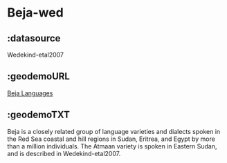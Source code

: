 # Beja-wed

## :datasource

Wedekind-etal2007

## :geodemoURL 

[Beja Languages](http://www.ethnologue.com/language/bej)

## :geodemoTXT 

Beja is a closely related group of language varieties and dialects spoken in the Red Sea coastal and hill regions in Sudan, Eritrea, and Egypt by more than a million individuals.  The Atmaan variety is spoken in Eastern Sudan, and is described in Wedekind-etal2007.
